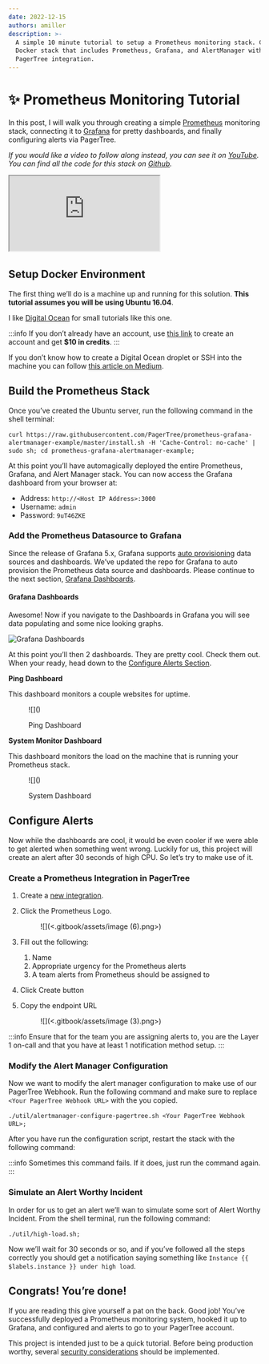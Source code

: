 ```yaml
---
date: 2022-12-15
authors: amiller
description: >-
  A simple 10 minute tutorial to setup a Prometheus monitoring stack. Create a
  Docker stack that includes Prometheus, Grafana, and AlertManager with a
  PagerTree integration.
---
```


# ✨ Prometheus Monitoring Tutorial

In this post, I will walk you through creating a simple [Prometheus](http://prometheus.io/) monitoring stack, connecting it to [Grafana](https://grafana.com/) for pretty dashboards, and finally configuring alerts via PagerTree.

_If you would like a video to follow along instead, you can see it on_ [_YouTube_](https://youtu.be/-STqqJZG36w)_. You can find all the code for this stack on_ [_Github_](https://github.com/PagerTree/prometheus-grafana-alertmanager-example)_._

<!-- truncate -->

<iframe src="https://www.youtube-nocookie.com/embed/-STqqJZG36w" title="Prometheus Monitoring Tutorial" class="rds-video"></iframe>

## Setup Docker Environment

The first thing we’ll do is a machine up and running for this solution. **This tutorial assumes you will be using Ubuntu 16.04**.

I like [Digital Ocean](https://www.digitalocean.com/) for small tutorials like this one.

:::info
If you don’t already have an account, use [this link](https://m.do.co/c/ab4304b8ca5a) to create an account and get **$10 in credits**.
:::

If you don’t know how to create a Digital Ocean droplet or SSH into the machine you can follow [this article on Medium](https://medium.com/@armiiller/create-a-docker-droplet-on-digital-ocean-f19db2b4be53).

## Build the Prometheus Stack

Once you’ve created the Ubuntu server, run the following command in the shell terminal:

```shell-session
curl https://raw.githubusercontent.com/PagerTree/prometheus-grafana-alertmanager-example/master/install.sh -H 'Cache-Control: no-cache' | sudo sh; cd prometheus-grafana-alertmanager-example;
```

At this point you’ll have automagically deployed the entire Prometheus, Grafana, and Alert Manager stack. You can now access the Grafana dashboard from your browser at:

* Address: `http://<Host IP Address>:3000`
* Username: `admin`
* Password: `9uT46ZKE`

### Add the Prometheus Datasource to Grafana <a href="#add-the-prometheus-datasource-to-grafana" id="add-the-prometheus-datasource-to-grafana"></a>

Since the release of Grafana 5.x, Grafana supports [auto provisioning](http://docs.grafana.org/administration/provisioning/) data sources and dashboards. We’ve updated the repo for Grafana to auto provision the Prometheus data source and dashboards. Please continue to the next section, [Grafana Dashboards](prometheus-monitoring-tutorial.md#grafana-dashboards).

#### Grafana Dashboards

Awesome! Now if you navigate to the Dashboards in Grafana you will see data populating and some nice looking graphs.

![Grafana Dashboards](https://pagertree.com/assets/img/posts/2017/12/01/grafana-dashboards-5.x.gif)

At this point you’ll then 2 dashboards. They are pretty cool. Check them out. When your ready, head down to the [Configure Alerts Section](prometheus-monitoring-tutorial.md#configure-alerts).

**Ping Dashboard**

This dashboard monitors a couple websites for uptime.

<figure>![](<https://pagertree.com/assets/img/posts/2017/12/01/dashboard-ping.png>)<figcaption><p>Ping Dashboard</p></figcaption></figure>

**System Monitor Dashboard**

This dashboard monitors the load on the machine that is running your Prometheus stack.

<figure>![](<https://pagertree.com/assets/img/posts/2017/12/01/dashboard-system-monitoring.png>)<figcaption><p>System Dashboard</p></figcaption></figure>

## Configure Alerts

Now while the dashboards are cool, it would be even cooler if we were able to get alerted when something went wrong. Luckily for us, this project will create an alert after 30 seconds of high CPU. So let’s try to make use of it.

### Create a Prometheus Integration in PagerTree

1. Create a [new integration](https://app.pagertree.com/integrations/new).
2.  Click the Prometheus Logo.

    <figure>![](<.gitbook/assets/image (6).png>)<figcaption></figcaption></figure>
3. Fill out the following:
   1. Name
   2. Appropriate urgency for the Prometheus alerts
   3. A team alerts from Prometheus should be assigned to
4. Click Create button
5.  Copy the endpoint URL

    <figure>![](<.gitbook/assets/image (3).png>)<figcaption></figcaption></figure>

:::info
Ensure that for the team you are assigning alerts to, you are the Layer 1 on-call and that you have at least 1 notification method setup.
:::

### Modify the Alert Manager Configuration

Now we want to modify the alert manager configuration to make use of our PagerTree Webhook. Run the following command and make sure to replace `<Your PagerTree Webhook URL>` with the you copied.

```shell-session
./util/alertmanager-configure-pagertree.sh <Your PagerTree Webhook URL>;
```

After you have run the configuration script, restart the stack with the following command:

:::info
Sometimes this command fails. If it does, just run the command again.
:::

### Simulate an Alert Worthy Incident

In order for us to get an alert we’ll wan to simulate some sort of Alert Worthy Incident. From the shell terminal, run the following command:

```shell-session
./util/high-load.sh;
```

Now we’ll wait for 30 seconds or so, and if you’ve followed all the steps correctly you should get a notification saying something like `Instance {{ $labels.instance }} under high load`.

## Congrats! You’re done!

If you are reading this give yourself a pat on the back. Good job! You’ve successfully deployed a Prometheus monitoring system, hooked it up to Grafana, and configured and alerts to go to your PagerTree account.

This project is intended just to be a quick tutorial. Before being production worthy, several [security considerations](https://github.com/PagerTree/prometheus-grafana-alertmanager-example#security-considerations) should be implemented.
